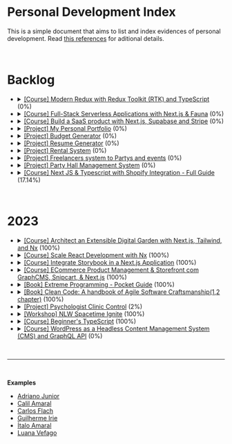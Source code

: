 # Personal Development Index

This is a simple document that aims to list and index evidences of personal development. Read [this references](./docs/references.md) for aditional details.

</br>

<h1>Backlog</h1>
<ul>
  <!-- <li>
    <details> 
      <summary>
        <a href="#">[Course] </a>
        <a href="#">NameCourse</a> (0%)
      </summary>
      <ul>
        <li>
          Started: 
        </li>
        <li>
          Finished: 
        </li>
      </ul>
      </details>
  </li> -->

  <li>
    <details> 
      <summary>
        <a href="https://egghead.io/courses/modern-redux-with-redux-toolkit-rtk-and-typescript-64f243c8">[Course] </a>
        <a href="#">Modern Redux with Redux Toolkit (RTK) and TypeScript</a> (0%)
      </summary>
      <ul>
        <li>
          Started: 
        </li>
        <li>
          Finished: 
        </li>
      </ul>
      </details>
  </li>
  <li>
    <details> 
      <summary>
        <a href="https://egghead.io/courses/full-stack-serverless-applications-with-next-js-fauna-35bd6879">[Course] </a>
        <a href="#">Full-Stack Serverless Applications with Next.js & Fauna</a> (0%)
      </summary>
      <ul>
        <li>
          Started: 
        </li>
        <li>
          Finished: 
        </li>
      </ul>
      </details>
  </li>
  <li>
    <details> 
      <summary>
        <a href="https://egghead.io/courses/build-a-saas-product-with-next-js-supabase-and-stripe-61f2bc20">[Course] </a>
        <a href="#">Build a SaaS product with Next.js, Supabase and Stripe</a> (0%)
      </summary>
      <ul>
        <li>
          Started: 
        </li>
        <li>
          Finished: 
        </li>
      </ul>
      </details>
  </li>
  <li>
    <details> 
      <summary>
        <a href="#">[Project] </a>
        <a href="#">My Personal Portfolio</a> (0%)
      </summary>
      <ul>
        <li>
          Started: 
        </li>
        <li>
          Finished: 
        </li>
      </ul>
      </details>
  </li>
  <li>
    <details> 
      <summary>
        <a href="#">[Project] </a>
        <a href="#">Budget Generator</a> (0%)
      </summary>
      <ul>
        <li>
          Started: 
        </li>
        <li>
          Finished: 
        </li>
      </ul>
      </details>
  </li>
  <li>
    <details> 
      <summary>
        <a href="#">[Project] </a>
        <a href="#">Resume Generator</a> (0%)
      </summary>
      <ul>
        <li>
          Started: 
        </li>
        <li>
          Finished: 
        </li>
      </ul>
      </details>
  </li>
  <li>
    <details> 
      <summary>
        <a href="#">[Project] </a>
        <a href="#">Rental System</a> (0%)
      </summary>
      <ul>
        <li>
          Started: 
        </li>
        <li>
          Finished: 
        </li>
      </ul>
      </details>
  </li>
  <li>
    <details> 
      <summary>
        <a href="#">[Project] </a>
        <a href="#">Freelancers system to Partys and events</a> (0%)
      </summary>
      <ul>
        <li>
          Started: 
        </li>
        <li>
          Finished: 
        </li>
      </ul>
      </details>
  </li>
  <li>
    <details> 
      <summary>
        <a href="#">[Project] </a>
        <a href="#">Party Hall Management System</a> (0%)
      </summary>
      <ul>
        <li>
          Started: 
        </li>
        <li>
          Finished: 
        </li>
      </ul>
      </details>
  </li>
  <li>
    <details> 
      <summary>
        <a href="https://www.udemy.com/course/next-js-typescript-with-shopify-integration-full-guide/">[Course] </a>
        <a href="https://github.com/adrianodev97/Virtual-store-integrated-with-shopify">Next JS & Typescript with Shopify Integration - Full Guide</a> (17.14%)
      </summary>
      <ul>
        <li>
          Started: 08/03/2023
        </li>
        <li>
          Pause: 01/04/2023
        </li>
        <li>
          Restarted:
        </li>
        <li>
          Finished: 
        </li>
      </ul>
    </details>
  </li>
</ul>
</br>

<h1>2023</h1>
<ul>
  <li>
    <details> 
      <summary>
        <a href="https://egghead.io/courses/architect-an-extensible-digital-garden-with-next-js-tailwind-and-nx-53f7628f">[Course] </a>
        <a href="https://github.com/adrianodev97/Blog-series-nextjs-nx">Architect an Extensible Digital Garden with Next.js, Tailwind, and Nx</a> (100%)
      </summary>
      <ul>
        <li>
          Started: 11/01/2023
        </li>
        <li>
          Finished: 16/01/2023
        </li>
      </ul>
      </details>
  </li>
  <li>
    <details> 
      <summary>
        <a href="https://egghead.io/courses/scale-react-development-with-nx-4038">[Course] </a>
        <a href="https://github.com/adrianodev97/Scale-react-dev-with-nx">Scale React Development with Nx</a> (100%)
      </summary>
      <ul>
        <li>
          Started: 16/01/2023
        </li>
        <li>
          Finished: 18/01/2023
        </li>
      </ul>
      </details>
  </li>
  <li>
    <details> 
      <summary>
        <a href="https://egghead.io/courses/integrate-storybook-in-a-next-js-application-b6dd4df3">[Course] </a>
        <a href="https://github.com/adrianodev97/Storybook-nextjs-application">Integrate Storybook in a Next.js Application</a> (100%)
      </summary>
      <ul>
        <li>
          Started: 28/01/2023
        </li>
        <li>
          Finished: 17/02/2023
        </li>
      </ul>
      </details>
  </li>
  <li>
    <details> 
      <summary>
        <a href="https://egghead.io/courses/ecommerce-product-management-storefront-with-graphcms-snipcart-next-js-13cc0534">[Course] </a>
        <a href="https://github.com/adrianodev97/Ecommerce-product-management">ECommerce Product Management & Storefront com GraphCMS, Snipcart, & Next.js</a> (100%)
      </summary>
      <ul>
        <li>
          Started: 08/02/2023
        </li>
        <li>
          Finished: 17/02/2023
        </li>
      </ul>
      </details>
  </li>
  <li>
    <details> 
      <summary>
        <a href="https://www.oreilly.com/library/view/extreme-programming-pocket/9781449399849/">[Book] </a>
        <a href="#">Extreme Programming - Pocket Guide</a> (100%)
      </summary>
      <ul>
        <li>
          Started: 22/01/2023
        </li>
        <li>
          Finished: 30/04/2023
        </li>
      </ul>
      </details>
  </li>
  <li>
    <details> 
      <summary>
        <a href="https://books.google.com.br/books/about/Clean_Code.html?hl=pt-BR&id=dwSfGQAACAAJ&redir_esc=y">[Book] </a>
        <a href="#">Clean Code: A handbook of Agile Software Craftsmanship(1,2 chapter)</a> (100%)
      </summary>
      <ul>
        <li>
          Started: 29/01/2023
        </li>
        <li>
          Finished: 20/03/2023
        </li>
      </ul>
      </details>
  </li>
  <li>
    <details> 
      <summary>
        <a href="#">[Project] </a>
        <a href="#">Psychologist Clinic Control</a> (2%)
      </summary>
      <ul>
        <li>
          Started: 01/05/2023
        </li>
        <li>
          Finished: 
        </li>
      </ul>
      </details>
  </li>
  <li>
    <details> 
      <summary>
        <a href="https://app.rocketseat.com.br/plus/lesson/aula-01-iniciando-o-projeto-de-ponta-a-ponta-trilha-ignite">[Workshop] </a>
        <a href="https://github.com/adrianodev97/NLW-12-ignite-spacetime">NLW Spacetime Ignite</a> (100%)
      </summary>
      <ul>
        <li>
          Started: 16/05/2023
        </li>
        <li>
          Finished: 30/06/2023
        </li>
      </ul>
      </details>
  </li>
  <li>
    <details> 
      <summary>
        <a href="https://www.totaltypescript.com/tutorials/beginners-typescript">[Course] </a>
        <a href="https://github.com/adrianodev97/beginners-typescript">Beginner's TypeScript</a> (100%)
      </summary>
      <ul>
        <li>
          Started: 27/02/2023
        </li>
        <li>
          Finished: 30/06/2023
        </li>
      </ul>
      </details>
  </li>
  <li>
    <details> 
      <summary>
        <a href="https://egghead.io/courses/headless-wordpress-4a14">[Course] </a>
        <a href="#">WordPress as a Headless Content Management System (CMS) and GraphQL API</a> (0%)
      </summary>
      <ul>
        <li>
          Started: 
        </li>
        <li>
          Finished: 
        </li>
      </ul>
      </details>
  </li>
  <!-- <li>
    <details> 
      <summary>
        <a href="#">[Course] </a>
        <a href="#">NameCourse</a> (0%)
      </summary>
      <ul>
        <li>
          Started: 
        </li>
        <li>
          Finished: 
        </li>
      </ul>
      </details>
  </li> -->
</ul>
</br>

<hr/>

</br>

<strong>Examples</strong>

- [Adriano Junior](https://github.com/adrianodev97/personal-development-index)
- [Calil Amaral](https://github.com/amaralc/courses-and-bootcamps)
- [Carlos Flach](https://github.com/carlosaflach/personal-development-index)
- [Guilherme Irie](https://github.com/GuilhermeIrie/personal-development-evolution)
- [Ítalo Amaral](https://github.com/ItaloRAmaral/personal-development-index)
- [Luana Vefago](https://github.com/luanavfg/personal-development-index)
